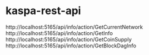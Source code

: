 # kaspa-rest-api

http://localhost:5165/api/info/action/GetCurrentNetwork
http://localhost:5165/api/info/action/GetInfo
http://localhost:5165/api/info/action/GetCoinSupply
http://localhost:5165/api/info/action/GetBlockDagInfo

